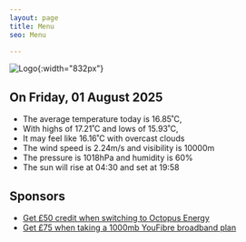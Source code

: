 ```yaml
---
layout: page
title: Menu
seo: Menu

---
```


![Logo](/images/logo.jpg){:width="832px"}

<!-- weather_marker starts -->
## On Friday, 01 August 2025

- The average temperature today is 16.85˚C,
- With highs of 17.21˚C and lows of 15.93˚C,
- It may feel like 16.16˚C with overcast clouds
- The wind speed is 2.24m/s and visibility is 10000m
- The pressure is 1018hPa and humidity is 60%
- The sun will rise at 04:30 and set at 19:58

<!-- weather_marker ends -->

## Sponsors

- [Get £50 credit when switching to Octopus Energy](https://bit.ly/3oD1nnS)
- [Get £75 when taking a 1000mb YouFibre broadband plan](https://aklam.io/91zWhU?)
